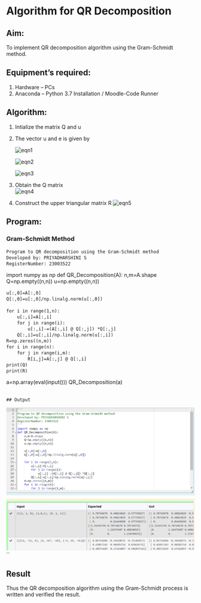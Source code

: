 # Algorithm for QR Decomposition
## Aim:
To implement QR decomposition algorithm using the Gram-Schmidt method.
## Equipment’s required:
1.	Hardware – PCs
2.	Anaconda – Python 3.7 Installation / Moodle-Code Runner
## Algorithm:
1.	Intialize the matrix Q and u
2.	The vector u and e is given by

    ![eqn1](./ex4.jpg)

    ![eqn2](./ex6.jpg)

    ![eqn3](./ex3.jpg)

3.	Obtain the Q matrix   
    ![eqn4](./ex1.jpg)
4.	Construct the upper triangular matrix R
    ![eqn5](./ex2.jpg)



## Program:
### Gram-Schmidt Method
```
Program to QR decomposition using the Gram-Schmidt method
Developed by: PRIYADHARSHINI S
RegisterNumber: 23003522
```
import numpy as np
def QR_Decomposition(A):
    n,m=A.shape
    Q=np.empty((n,n))
    u=np.empty((n,n))
    
    u[:,0]=A[:,0]
    Q[:,0]=u[:,0]/np.linalg.norm(u[:,0])
    
    for i in range(1,n):
        u[:,i]=A[:,i]
        for j in range(i):
            u[:,i]-=(A[:,i] @ Q[:,j]) *Q[:,j]
        Q[:,i]=u[:,i]/np.linalg.norm(u[:,i])
    R=np.zeros((n,m))
    for i in range(n):
        for j in range(i,m):
            R[i,j]=A[:,j] @ Q[:,i]
    print(Q)
    print(R)
    
a=np.array(eval(input()))
QR_Decomposition(a)
```

## Output
```
![OUTPUT](/qroutput.png)
``

## Result
Thus the QR decomposition algorithm using the Gram-Schmidt process is written and verified the result.